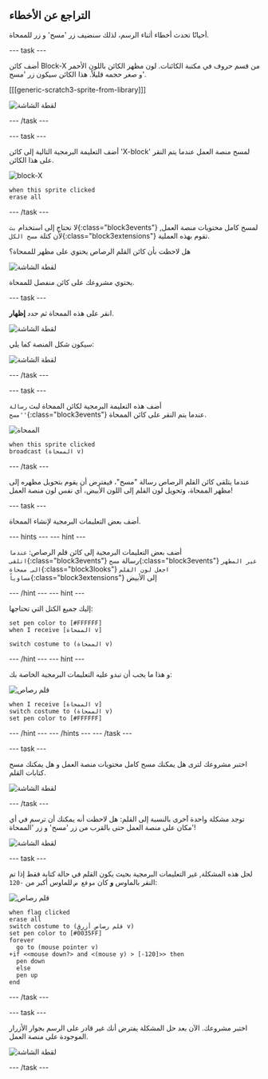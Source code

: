 ## التراجع عن الأخطاء

أحيانًا تحدث أخطاء أثناء الرسم، لذلك سنضيف زر 'مسح' و زر للممحاة.

--- task ---

أضف كائن Block-X من قسم حروف في مكتبة الكائنات. لون مظهر الكائن باللون الأحمر و صغر حجمه قليلاً. هذا الكائن سيكون زر 'مسح'.

[[[generic-scratch3-sprite-from-library]]]

![لقطة الشاشة](images/paint-x.png)

--- /task ---

--- task ---

أضف التعليمة البرمجية التالية إلى كائن 'X-block' لمسح منصة العمل عندما يتم النقر على هذا الكائن.

![block-X](images/cross.png)

```blocks3
when this sprite clicked
erase all
```

--- /task ---

لا تحتاج إلى استخدام `بث`{:class="block3events"} لمسح كامل محتويات منصة العمل, لأن كتلة `مسح الكل`{:class="block3extensions"} تقوم بهذه العملية.

هل لاحظت بأن كائن القلم الرصاص يحتوي على مظهر للممحاة؟

![لقطة الشاشة](images/paint-eraser-costume.png)

يحتوي مشروعك على كائن منفصل للممحاة.

--- task ---

انقر على هذه الممحاة ثم حدد **إظهار**.

![لقطة الشاشة](images/show-eraser.png)

سيكون شكل المنصة كما يلي:

![لقطة الشاشة](images/paint-eraser-stage.png)

--- /task ---

--- task ---

أضف هذه التعليمة البرمجية لكائن الممحاة لبث `رسالة 'مسح'`{:class="block3events"} عندما يتم النقر على كائن الممحاة.

![الممحاة](images/eraser.png)

```blocks3
when this sprite clicked
broadcast (الممحاة v)
```

--- /task ---

عندما يتلقى كائن القلم الرصاص رسالة "مسح"، فيفترض أن يقوم بتحويل مظهره إلى مظهر الممحاة، وتحويل لون القلم إلى اللون الأبيض، أي نفس لون منصة العمل!

--- task ---

أضف بعض التعليمات البرمجية لإنشاء الممحاة.

--- hints ---
--- hint ---

أضف بعض التعليمات البرمجية إلى كائن قلم الرصاص: `عندما اتلقى`{:class="block3events"} رسالة `مسح`{:class="block3events"} `غير المظهر الى ممحاة`{:class="block3looks"} `اجعل لون القلم مساوياً`{:class="block3extensions"} إلى الأبيض

--- /hint ---
--- hint ---

إليك جميع الكتل التي تحتاجها:

```blocks3
set pen color to [#FFFFFF]
when I receive [الممحاة v]

switch costume to (الممحاة v)
```

--- /hint ---
--- hint ---

و هذا ما يجب أن تبدو عليه التعليمات البرمجية الخاصة بك:

![قلم رصاص](images/pencil.png)

```blocks3
when I receive [الممحاة v]
switch costume to (الممحاة v)
set pen color to [#FFFFFF]
```

--- /hint ---
--- /hints ---
--- /task ---

--- task ---

اختبر مشروعك لترى هل يمكنك مسح كامل محتويات منصة العمل و هل يمكنك مسح كتابات القلم.

![لقطة الشاشة](images/paint-erase-test.png)

--- /task ---

توجد مشكلة واحدة آخرى بالنسبة إلى القلم: هل لاحظت أنه يمكنك أن ترسم في أي مكان على منصة العمل حتى بالقرب من زر 'مسح' و زر 'الممحاة'!

![لقطة الشاشة](images/paint-draw-problem.png)

--- task ---

لحل هذه المشكلة, غير التعليمات البرمجية بحيث يكون القلم في حالة كتابة فقط إذا تم النقر بالماوس **و** كان `موقع ص` للماوس أكبر من `-120`:

![قلم رصاص](images/pencil.png)

```blocks3
when flag clicked
erase all
switch costume to (قلم رصاص أزرق v)
set pen color to [#0035FF]
forever
  go to (mouse pointer v)
+if <<mouse down?> and <(mouse y) > [-120]>> then 
  pen down
  else
  pen up
end
```

--- /task ---

--- task ---

اختبر مشروعك. الآن بعد حل المشكلة يفترض أنك غير قادر على الرسم بجوار الأزرار الموجودة على منصة العمل.

![لقطة الشاشة](images/paint-fixed.png)

--- /task ---